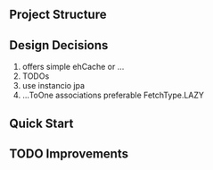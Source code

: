 ## Project Structure

## Design Decisions
1. offers simple ehCache or ... 
2. TODOs
3. use instancio jpa
4. ...ToOne associations preferable FetchType.LAZY

## Quick Start


## TODO Improvements
